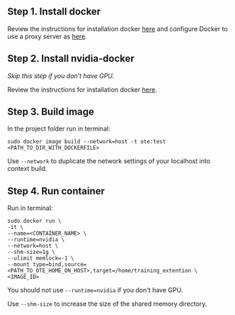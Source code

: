 ## Step 1. Install docker

Review the instructions for installation docker [here](https://docs.docker.com/engine/install/ubuntu/) and configure Docker
to use a proxy server as [here](https://docs.docker.com/network/proxy/#configure-the-docker-client).

## Step 2. Install nvidia-docker

*Skip this step if you don't have GPU.*

Review the instructions for installation docker [here](https://github.com/NVIDIA/nvidia-docker).

## Step 3. Build image

In the project folder run in terminal:
```
sudo docker image build --network=host -t ote:test <PATH_TO_DIR_WITH_DOCKERFILE>
```

Use `--network` to duplicate the network settings of your localhost into context build.

## Step 4. Run container
Run in terminal:
```
sudo docker run \
-it \
--name=<CONTAINER_NAME> \
--runtime=nvidia \
--network=host \
--shm-size=1g \
--ulimit memlock=-1 \
--mount type=bind,source=<PATH_TO_OTE_HOME_ON_HOST>,target=/home/training_extention \
<IMAGE_ID>
 ```

You should not use `--runtime=nvidia` if you don't have GPU.

Use `--shm-size` to increase the size of the shared memory directory.

